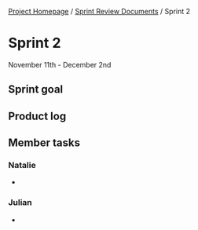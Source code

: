 
[Project Homepage](../README.md) / [Sprint Review Documents](README.md) / Sprint 2

# Sprint 2
November 11th - December 2nd


## Sprint goal


## Product log 


## Member tasks

### Natalie

- 

### Julian

- 
